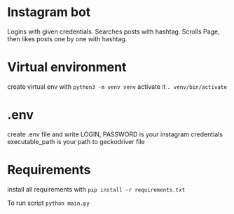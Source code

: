 # Instagram bot
Logins with given credentials.
Searches posts with hashtag.
Scrolls Page, then likes posts one by one with hashtag.

# Virtual environment
create virtual env with ``python3 -m venv venv``
activate it ``. venv/bin/activate ``

# .env
create .env file and write
LOGIN, PASSWORD is your instagram credentials
executable_path is your path to geckodriver file

# Requirements
install all requirements with
``pip install -r requirements.txt``

To run script  ``python main.py``